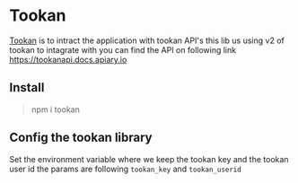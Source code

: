 # Tookan
[Tookan](https://gitlab.com/npm-package-jilabaji/tookan) is to intract the application with tookan API's 
this lib us using v2 of tookan to intagrate with you can find the API on following link https://tookanapi.docs.apiary.io

## Install
> npm i tookan

## Config the tookan library
Set the environment variable where we keep the tookan key and the tookan user id the params are following
`tookan_key` and `tookan_userid`

